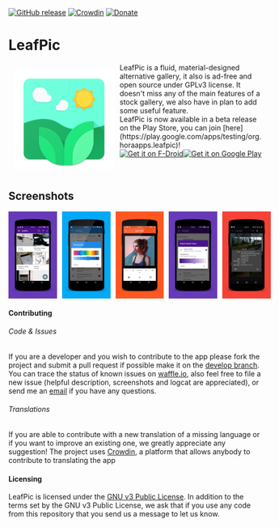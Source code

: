 [![GitHub release](https://img.shields.io/github/release/HoraApps/LeafPic.svg)](https://github.com/HoraApps/LeafPic/releases)
[![Crowdin](https://d322cqt584bo4o.cloudfront.net/leafpic/localized.svg)](https://crowdin.com/project/leafpic)
[![Donate](https://img.shields.io/badge/donate-paypal-blue.svg)](https://www.paypal.me/HoraApps)
# LeafPic
<img src="/app/src/main/res/drawable/leaf_pic.png" align="left" width="200" hspace="10" vspace="10">
LeafPic is a fluid, material-designed alternative gallery, it  also is ad-free and open source under GPLv3 license. It doesn't miss any of the main features of a stock gallery, we also have in plan to add some useful feature.</br>
LeafPic is now available in a beta release on the Play Store, you can join [here](https://play.google.com/apps/testing/org.horaapps.leafpic)!</br>

<div style="display:flex;" >
<a href="https://f-droid.org/app/com.horaapps.leafpic">
    <img src="https://f-droid.org/badge/get-it-on.png"
         alt="Get it on F-Droid" height="80">
</a>

<a href="https://play.google.com/store/apps/details?id=org.horaapps.leafpic">
    <img alt="Get it on Google Play"
        height="80"
        src="https://play.google.com/intl/en_us/badges/images/generic/en_badge_web_generic.png" />
</a>
</div>
</br></br>

## Screenshots
<div style="display:flex;" >
<img  src="screenshots/1.png" width="19%" >
<img style="margin-left:10px;" src="screenshots/2.png" width="19%" >
<img style="margin-left:10px;" src="screenshots/3.png" width="19%" >
<img style="margin-left:10px;" src="screenshots/4.png" width="19%" >
<img style="margin-left:10px;" src="screenshots/5.png" width="19%" >

</div>

#### Contributing

###### Code & Issues
If you are a developer and you wish to contribute to the app please fork the project
and submit a pull request if possible make it on the [develop branch](https://github.com/HoraApps/LeafPic/tree/develop).
You can trace the status of known issues on [waffle.io](https://waffle.io/HoraApps/LeafPic),
also feel free to file a new issue (helpful description, screenshots and logcat are appreciated), or send me an [email](mailto:dnld.sht@gmail.com) if you have any questions.

###### Translations
If you are able to contribute with a new translation of a missing language or if you want to improve an existing one, we greatly appreciate any suggestion!
The project uses [Crowdin](https://crowdin.com/project/leafpic), a platform that allows anybody to contribute to translating the app

#### Licensing
LeafPic is licensed under the [GNU v3 Public License](https://github.com/HoraApps/LeafPic/blob/master/LICENSE).
In addition to the terms set by the GNU v3 Public License, we ask that if you use any code from this repository that you send us a message to let us know.

